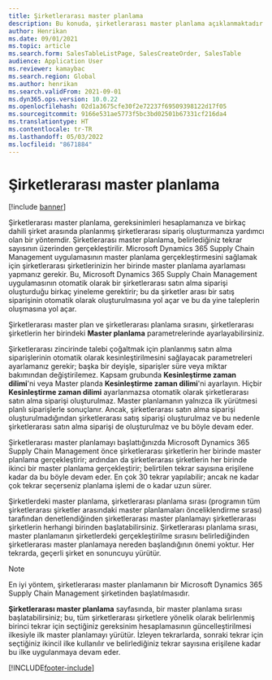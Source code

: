 ```yaml
---
title: Şirketlerarası master planlama
description: Bu konuda, şirketlerarası master planlama açıklanmaktadır
author: Henrikan
ms.date: 09/01/2021
ms.topic: article
ms.search.form: SalesTableListPage, SalesCreateOrder, SalesTable
audience: Application User
ms.reviewer: kamaybac
ms.search.region: Global
ms.author: henrikan
ms.search.validFrom: 2021-09-01
ms.dyn365.ops.version: 10.0.22
ms.openlocfilehash: 02d1a3675cfe30f2e72237f69509398122d17f05
ms.sourcegitcommit: 9166e531ae5773f5bc3bd02501b67331cf216da4
ms.translationtype: HT
ms.contentlocale: tr-TR
ms.lasthandoff: 05/03/2022
ms.locfileid: "8671884"
---
```

# <a name="intercompany-master-scheduling"></a>Şirketlerarası master planlama

[!include [banner](../../includes/banner.md)]

Şirketlerarası master planlama, gereksinimleri hesaplamanıza ve birkaç dahili şirket arasında planlanmış şirketlerarası sipariş oluşturmanıza yardımcı olan bir yöntemdir. Şirketlerarası master planlama, belirlediğiniz tekrar sayısının üzerinden gerçekleştirilir. Microsoft Dynamics 365 Supply Chain Management uygulamasının master planlama gerçekleştirmesini sağlamak için şirketlerarası şirketlerinizin her birinde master planlama ayarlaması yapmanız gerekir. Bu, Microsoft Dynamics 365 Supply Chain Management uygulamasının otomatik olarak bir şirketlerarası satın alma siparişi oluşturduğu birkaç yineleme gerektirir; bu da şirketler arası bir satış siparişinin otomatik olarak oluşturulmasına yol açar ve bu da yine taleplerin oluşmasına yol açar.

Şirketlerarası master plan ve şirketlerarası planlama sırasını, şirketlerarası şirketlerin her birindeki **Master planlama** parametrelerinde ayarlayabilirsiniz.

Şirketlerarası zincirinde talebi çoğaltmak için planlanmış satın alma siparişlerinin otomatik olarak kesinleştirilmesini sağlayacak parametreleri ayarlamanız gerekir; başka bir deyişle, siparişler süre veya miktar bakımından değiştirilemez. Kapsam grubunda **Kesinleştirme zaman dilimi**'ni veya Master planda **Kesinleştirme zaman dilimi**'ni ayarlayın. Hiçbir **Kesinleştirme zaman dilimi** ayarlanmazsa otomatik olarak şirketlerarası satın alma siparişi oluşturulmaz. Master planlamanın yalnızca ilk yürütmesi planlı siparişlerle sonuçlanır. Ancak, şirketlerarası satın alma siparişi oluşturulmadığından şirketlerarası satış siparişi oluşturulmaz ve bu nedenle şirketlerarası satın alma siparişi de oluşturulmaz ve bu böyle devam eder.

Şirketlerarası master planlamayı başlattığınızda Microsoft Dynamics 365 Supply Chain Management önce şirketlerarası şirketlerin her birinde master planlama gerçekleştirir; ardından da şirketlerarası şirketlerin her birinde ikinci bir master planlama gerçekleştirir; belirtilen tekrar sayısına erişilene kadar da bu böyle devam eder. En çok 30 tekrar yapılabilir; ancak ne kadar çok tekrar seçerseniz planlama işlemi de o kadar uzun sürer.

Şirketlerdeki master planlama, şirketlerarası planlama sırası (programın tüm şirketlerarası şirketler arasındaki master planlamaları önceliklendirme sırası) tarafından denetlendiğinden şirketlerarası master planlamayı şirketlerarası şirketlerin herhangi birinden başlatabilirsiniz. Şirketlerarası planlama sırası, master planlamanın şirketlerdeki gerçekleştirilme sırasını belirlediğinden şirketlerarası master planlamaya nereden başlandığının önemi yoktur. Her tekrarda, geçerli şirket en sonuncuyu yürütür.

> [!NOTE]
> En iyi yöntem, şirketlerarası master planlamanın bir Microsoft Dynamics 365 Supply Chain Management şirketinden başlatılmasıdır.

**Şirketlerarası master planlama** sayfasında, bir master planlama sırası başlatabilirsiniz; bu, tüm şirketlerarası şirketlere yönelik olarak belirlenmiş birinci tekrar için seçtiğiniz gereksinim hesaplamasının güncelleştirilmesi ilkesiyle ilk master planlamayı yürütür. İzleyen tekrarlarda, sonraki tekrar için seçtiğiniz ikincil ilke kullanılır ve belirlediğiniz tekrar sayısına erişilene kadar bu ilke uygulanmaya devam eder.

[!INCLUDE[footer-include](../../includes/footer-banner.md)]
